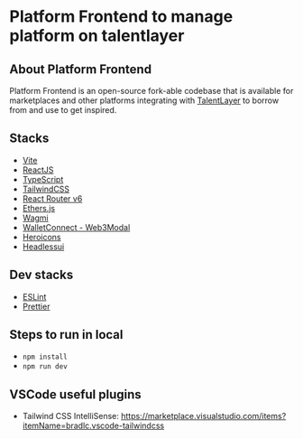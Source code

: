 # Platform Frontend to manage platform on talentlayer

## About Platform Frontend

Platform Frontend is an open-source fork-able codebase that is available for marketplaces and other platforms integrating with [TalentLayer](https://docs.talentlayer.org/) to borrow from and use to get inspired.

## Stacks

- [Vite](https://vitejs.dev)
- [ReactJS](https://reactjs.org)
- [TypeScript](https://www.typescriptlang.org)
- [TailwindCSS](https://tailwindcss.com)
- [React Router v6](https://reactrouter.com/en/main)
- [Ethers.js](https://docs.ethers.io/v5)
- [Wagmi](https://wagmi.sh)
- [WalletConnect - Web3Modal](https://github.com/WalletConnect/web3modal/blob/V2/docs/react.md)
- [Heroicons](https://heroicons.com/)
- [Headlessui](https://headlessui.com/)

## Dev stacks

- [ESLint](https://eslint.org)
- [Prettier](https://prettier.io)

## Steps to run in local

- `npm install`
- `npm run dev`

## VSCode useful plugins

- Tailwind CSS IntelliSense: https://marketplace.visualstudio.com/items?itemName=bradlc.vscode-tailwindcss
